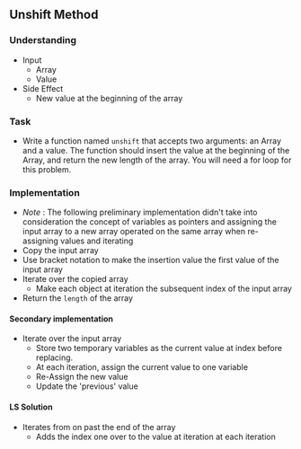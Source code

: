 ## Unshift Method

### Understanding
- Input
  + Array
  + Value
- Side Effect
  + New value at the beginning of the array

### Task
- Write a function named `unshift` that accepts two arguments: an Array and a value. The function should insert the value at the beginning of the Array, and return the new length of the array. You will need a for loop for this problem.

### Implementation
- *Note* : The following preliminary implementation didn't take into consideration the concept of variables as pointers and assigning the input array to a new array operated on the same array when re-assigning values and iterating
- Copy the input array
- Use bracket notation to make the insertion value the first value of the input array
- Iterate over the copied array
  + Make each object at iteration the subsequent index of the input array
- Return the `length` of the array

#### Secondary implementation
- Iterate over the input array
  + Store two temporary variables as the current value at index before replacing.
  + At each iteration, assign the current value to one variable
  + Re-Assign the new value
  + Update the 'previous' value

#### LS Solution
- Iterates from on past the end of the array
  + Adds the index one over to the value at iteration at each iteration 